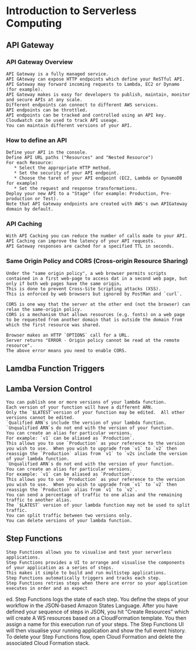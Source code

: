 # Introduction to Serverless Computing

## API Gateway  

### API Gateway Overview
    API Gateway is a fully managed service.
    API GAteway can expose HTTP endpoints which define your ReSTful API.
    API Gateway may forward incoming requests to Lambda, EC2 or Dynamo (for example).
    API Gateway makes is easy for developers to publish, maintain, monitor and secure APIs at any scale.
    Different endpoints can connect to different AWS services.
    API endpoints can be throttled.
    API endpoints can be tracked and controlled using an API key.
    Cloudwatch can be used to track API useage.
    You can maintain different versions of your API.
    
### How to define an API
    Define your API in the console.
    Define API URL paths ("Resources" and "Nested Resource")
    For each Resource:
       * Select the appropriate HTTP method.
       * Set the security of your API endpoint.
       * Choose the taret of your API endpoint (EC2, Lambda or DynamoDB for example)
       * Set the request and response transformations.
    Deploy your new API to a "Stage" (for example: Production, Pre-production or Test).
    Note that API Gateway endpoints are created with AWS's own APIGateway domain by default.

### API Caching
    With API Caching you can reduce the number of calls made to your API.
    API Caching can improve the latency of your API requests.
    API Gateway responses are cached for a specified TTL in seconds.

### Same Origin Policy and CORS (Cross-origin Resource Sharing)
    Under the "same origin policy", a web browser permits scripts contained in a first web-page to access dat in a second web page, but only if both web pages have the same origin.
    This is done to prevent Cross-Site Scripting attacks (XSS).
    This is enforced by web browsers but ignored by PostMan and `curl`.
    
    CORS is one way that the server at the other end (not the browser) can relax the same-origin policy.
    CORS is a mechanism that allows resources (e.g. fonts) on a web page to be requested from another domain that is outside the domain from which the first resource was shared.
    
    Browser makes an HTTP `OPTIONS` call for a URL.
    Server returns "ERROR - Origin policy cannot be read at the remote resource".
    The above error means you need to enable CORS.

## Lamdba Function Triggers

## Lamba Version Control
    You can publish one or more versions of your lambda function.
    Each version of your function will have a different ARN.
    Only the `$LATEST`version of your function may be edited.  All other versions cannot be edited.
    `Qualified ARN`s include the version of your lambda function.
    `Unqualified ARN`s do not end with the version of your function.
    You can create an alias for particular versions.
    For example: `v1` can be aliased as `Production`.  
    This allows you to use `Production` as your reference to the version you wish to use.  When you wish to upgrade from `v1` to `v2` then reassign the `Production` alias from `v1` to `v2s include the version of your lambda function.
    `Unqualified ARN`s do not end with the version of your function.
    You can create an alias for particular versions.
    For example: `v1` can be aliased as `Production`.  
    This allows you to use `Production` as your reference to the version you wish to use.  When you wish to upgrade from `v1` to `v2` then reassign the `Production` alias from `v1` to `v2`.
    You can send a percentage of traffic to one alias and the remaining traffic to another alias.
    The `$LATEST` version of your lambda function may not be used to split traffic.
    You can split traffic between two versions only.
    You can delete versions of your lambda function.

## Step Functions
    Step Functions allows you to visualise and test your serverless applications.
    Step Functions provides a UI to arrange and visualise the components of your application as a series of steps.
    This makes it simple to build and run multistep applications.
    Step Functions automatically triggers and tracks each step.
    Step Functions retries steps when there are error so your application executes in order and as expect
ed.
    Step Functions logs the state of each step.
    You define the steps of your workflow in the JSON-based Amazon States Language.
    After you have defined your sequence of steps in JSON, you hit "Create Resources" which will create A
WS resources based on a CloudFormation template.
    You then assign a name for this execution run of your steps.
    The Step Functions UI will then visualise your running application and show the full event history.
    To delete your Step Functions flow, open Cloud Formation and delete the associated Cloud Formation stack.


